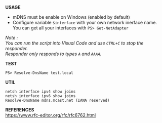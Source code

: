**USAGE**  
- mDNS must be enable on Windows (enabled by default)  
- Configure variable `$interface` with your own network inerface name.  
  You can get all your interfaces with `PS> Get-NetAdapter` 

*Note :  
You can run the script into Visual Code and use `CTRL+C` to stop the responder.  
Responder only responds to types `A` and `AAAA`.*  

**TEST**  
```
PS> Resolve-DnsName test.local
```

**UTIL**  
```
netsh interface ipv4 show joins
netsh interface ipv6 show joins
Resolve-DnsName mdns.mcast.net (IANA reserved) 
```

**REFERENCES**  
https://www.rfc-editor.org/rfc/rfc6762.html
